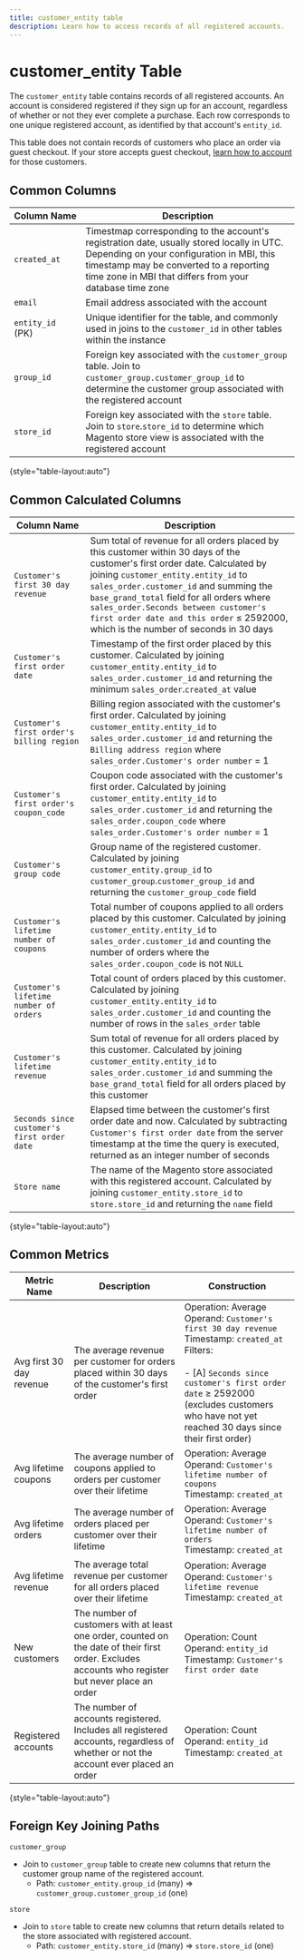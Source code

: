 ```yaml
---
title: customer_entity table
description: Learn how to access records of all registered accounts.
---
```

# customer_entity Table

The `customer_entity` table contains records of all registered accounts. An account is considered registered if they sign up for an account, regardless of whether or not they ever complete a purchase. Each row corresponds to one unique registered account, as identified by that account's `entity_id`.

This table does not contain records of customers who place an order via guest checkout. If your store accepts guest checkout, [learn how to account](../data-warehouse-mgr/guest-orders.md) for those customers.

## Common Columns

|**Column Name**|**Description**|
|---|---|
|`created_at`|Timestmap corresponding to the account's registration date, usually stored locally in UTC. Depending on your configuration in MBI, this timestamp may be converted to a reporting time zone in MBI that differs from your database time zone|
|`email`|Email address associated with the account|
|`entity_id` (PK)|Unique identifier for the table, and commonly used in joins to the `customer_id` in other tables within the instance|
|`group_id`|Foreign key associated with the `customer_group` table. Join to `customer_group.customer_group_id` to determine the customer group associated with the registered account|
|`store_id`|Foreign key associated with the `store` table. Join to `store`.`store_id` to determine which Magento store view is associated with the registered account|

{style="table-layout:auto"}

## Common Calculated Columns

|**Column Name**|**Description**|
|---|---|
|`Customer's first 30 day revenue`|Sum total of revenue for all orders placed by this customer within 30 days of the customer's first order date. Calculated by joining `customer_entity.entity_id` to `sales_order.customer_id` and summing the `base_grand_total` field for all orders where `sales_order.Seconds between customer's first order date and this order` ≤ 2592000, which is the number of seconds in 30 days|
|`Customer's first order date`|Timestamp of the first order placed by this customer. Calculated by joining `customer_entity.entity_id` to `sales_order.customer_id` and returning the minimum `sales_order`.`created_at` value|
|`Customer's first order's billing region`|Billing region associated with the customer's first order. Calculated by joining `customer_entity.entity_id` to `sales_order.customer_id` and returning the `Billing address region` where `sales_order.Customer's order number` = 1|
|`Customer's first order's coupon_code`|Coupon code associated with the customer's first order. Calculated by joining `customer_entity.entity_id` to `sales_order.customer_id` and returning the `sales_order.coupon_code` where `sales_order.Customer's order number` = 1|
|`Customer's group code`|Group name of the registered customer. Calculated by joining `customer_entity.group_id` to `customer_group`.`customer_group_id` and returning the `customer_group_code` field|
|`Customer's lifetime number of coupons`|Total number of coupons applied to all orders placed by this customer. Calculated by joining `customer_entity.entity_id` to `sales_order.customer_id` and counting the number of orders where the `sales_order.coupon_code` is not `NULL`|
|`Customer's lifetime number of orders`|Total count of orders placed by this customer. Calculated by joining `customer_entity.entity_id` to `sales_order.customer_id` and counting the number of rows in the `sales_order` table|
|`Customer's lifetime revenue`|Sum total of revenue for all orders placed by this customer. Calculated by joining `customer_entity.entity_id` to `sales_order.customer_id` and summing the `base_grand_total` field for all orders placed by this customer|
|`Seconds since customer's first order date`|Elapsed time between the customer's first order date and now. Calculated by subtracting `Customer's first order date` from the server timestamp at the time the query is executed, returned as an integer number of seconds|
|`Store name`|The name of the Magento store associated with this registered account. Calculated by joining `customer_entity.store_id` to `store.store_id` and returning the `name` field|

{style="table-layout:auto"}

## Common Metrics

|**Metric Name**|**Description**|**Construction**|
|---|---|---|
|Avg first 30 day revenue|The average revenue per customer for orders placed within 30 days of the customer's first order|Operation: Average<br/>Operand: `Customer's first 30 day revenue`<br/>Timestamp: `created_at`<br/>Filters:<br/><br/>- \[A\] `Seconds since customer's first order date` ≥ 2592000 (excludes customers who have not yet reached 30 days since their first order)|
|Avg lifetime coupons|The average number of coupons applied to orders per customer over their lifetime|Operation: Average<br/>Operand: `Customer's lifetime number of coupons`<br/>Timestamp: `created_at`|
|Avg lifetime orders|The average number of orders placed per customer over their lifetime|Operation: Average<br/>Operand: `Customer's lifetime number of orders`<br/>Timestamp: `created_at`|
|Avg lifetime revenue|The average total revenue per customer for all orders placed over their lifetime|Operation: Average<br/>Operand: `Customer's lifetime revenue`<br/>Timestamp: `created_at`|
|New customers|The number of customers with at least one order, counted on the date of their first order. Excludes accounts who register but never place an order|Operation: Count<br/>Operand: `entity_id`<br/>Timestamp: `Customer's first order date`|
|Registered accounts|The number of accounts registered. Includes all registered accounts, regardless of whether or not the account ever placed an order|Operation: Count<br/>Operand: `entity_id`<br/>Timestamp: `created_at`|

{style="table-layout:auto"}

## Foreign Key Joining Paths

`customer_group`

*  Join to `customer_group` table to create new columns that return the customer group name of the registered account.
   *  Path: `customer_entity.group_id` (many) => `customer_group.customer_group_id` (one)

`store`

*  Join to `store` table to create new columns that return details related to the  store associated with registered account.
   *  Path: `customer_entity.store_id` (many) => `store.store_id` (one)

